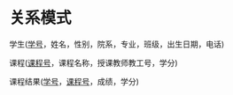 # 关系模式

学生(<u>学号</u>，姓名，性别，院系，专业，班级，出生日期，电话)

课程(<u>课程号</u>，课程名称，授课教师教工号，学分)

课程结果(<u>学号</u>，<u>课程号</u>，成绩，学分)


